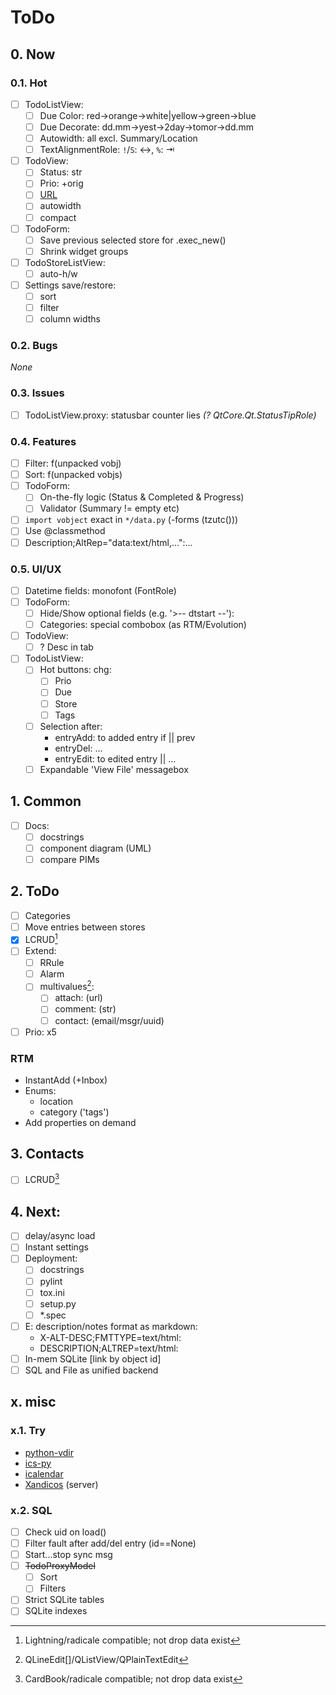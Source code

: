 # ToDo

## 0. Now

### 0.1. Hot
- [ ] TodoListView:
  - [ ] Due Color: red→orange→white|yellow→green→blue
  - [ ] Due Decorate: dd.mm→yest→2day→tomor→dd.mm
  - [ ] Autowidth: all excl. Summary/Location
  - [ ] TextAlignmentRole: `!`/`S`: &harr;, `%`: &rarrb;
- [ ] TodoView:
  - [ ] Status: str
  - [ ] Prio: +orig
  - [ ] [URL](URL)
  - [ ] autowidth
  - [ ] compact
- [ ] TodoForm:
  - [ ] Save previous selected store for .exec_new()
  - [ ] Shrink widget groups
- [ ] TodoStoreListView:
  - [ ] auto-h/w
- [ ] Settings save/restore:
  - [ ] sort
  - [ ] filter
  - [ ] column widths

### 0.2. Bugs
*None*

### 0.3. Issues
- [ ] TodoListView.proxy: statusbar counter lies
   *(? QtCore.Qt.StatusTipRole)*

### 0.4. Features
- [ ] Filter: f(unpacked vobj)
- [ ] Sort: f(unpacked vobjs)
- [ ] TodoForm:
  - [ ] On-the-fly logic (Status & Completed & Progress)
  - [ ] Validator (Summary != empty etc)
- [ ] `import vobject` exact in `*/data.py` (-forms (tzutc()))
- [ ] Use @classmethod
- [ ] Description;AltRep="data:text/html,...":...

### 0.5. UI/UX
- [ ] Datetime fields: monofont (FontRole)
- [ ] TodoForm:
  - [ ] Hide/Show optional fields (e.g. '>-- dtstart --'):
  - [ ] Categories: special combobox (as RTM/Evolution)
- [ ] TodoView:
  - [ ] ? Desc in tab
- [ ] TodoListView:
  - [ ] Hot buttons: chg:
     - [ ] Prio
     - [ ] Due
     - [ ] Store
     - [ ] Tags
  - [ ] Selection after:
     - entryAdd: to added entry if || prev
     - entryDel: &hellip;
     - entryEdit: to edited entry || &hellip;
  - [ ] Expandable 'View File' messagebox

## 1. Common
- [ ] Docs:
  - [ ] docstrings
  - [ ] component diagram (UML)
  - [ ] compare PIMs

## 2. ToDo
- [ ] Categories
- [ ] Move entries between stores
- [x] LCRUD[^2]
- [ ] Extend:
  - [ ] RRule
  - [ ] Alarm
  - [ ] multivalues[^4]:
     - [ ] attach: (url)
     - [ ] comment: (str)
     - [ ] contact: (email/msgr/uuid)
- [ ] Prio: x5

### RTM
- InstantAdd (+Inbox)
- Enums:
  - location
  - category ('tags')
- Add properties on demand

## 3. Contacts
- [ ] LCRUD[^3]

## 4. Next:
- [ ] delay/async load
- [ ] Instant settings
- [ ] Deployment:
  - [ ] docstrings
  - [ ] pylint
  - [ ] tox.ini
  - [ ] setup.py
  - [ ] \*.spec
- [ ] E: description/notes format as markdown:
  - X-ALT-DESC;FMTTYPE=text/html:
  - DESCRIPTION;ALTREP=text/html:
- [ ] In-mem SQLite [link by object id]
- [ ] SQL and File as unified backend

## x. misc

### x.1. Try
- [python-vdir](https://github.com/pimutils/python-vdir)
- [ics-py](https://github.com/ics-py/ics-py/)
- [icalendar](https://github.com/collective/icalendar/)
- [Xandicos](https://github.com/jelmer/xandikos) (server)

### x.2. SQL
- [ ] Check uid on load()
- [ ] Filter fault after add/del entry (id==None)
- [ ] Start...stop sync msg
- [ ] ~~TodoProxyModel~~
  - [ ] Sort
  - [ ] Filters
- [ ] Strict SQLite tables
- [ ] SQLite indexes

[^2]: Lightning/radicale compatible; not drop data exist
[^3]: CardBook/radicale compatible; not drop data exist
[^4]: QLineEdit[]/QListView/QPlainTextEdit
